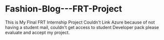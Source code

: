 # Fashion-Blog---FRT-Project
This is My FInal FRT Internship Project
Couldn't Link Azure because of not having a student mail, couldn't get access to student Developer pack
please evaluate and accept my project.
